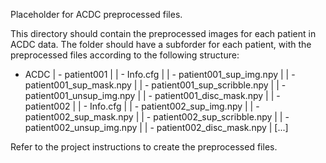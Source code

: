 Placeholder for ACDC preprocessed files. 

This directory should contain the preprocessed images for each patient in ACDC data. The folder should have a subforder for each patient, with the preprocessed files according to the following structure:

- ACDC
   | - patient001
   |    | - Info.cfg
   |    | - patient001_sup_img.npy
   |    | - patient001_sup_mask.npy
   |    | - patient001_sup_scribble.npy
   |    | - patient001_unsup_img.npy
   |    | - patient001_disc_mask.npy
   | 
   | - patient002
   |    | - Info.cfg
   |    | - patient002_sup_img.npy
   |    | - patient002_sup_mask.npy
   |    | - patient002_sup_scribble.npy
   |    | - patient002_unsup_img.npy
   |    | - patient002_disc_mask.npy
   | 
 [...]

 Refer to the project instructions to create the preprocessed files. 
 